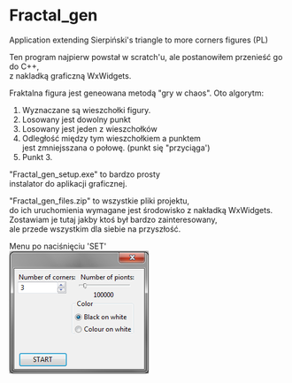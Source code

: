 # Fractal_gen
Application extending Sierpiński's triangle to more corners figures (PL)  
  
Ten program najpierw powstał w scratch'u, ale postanowiłem przenieść go do C++,  
z nakladką graficzną WxWidgets.  
  
Fraktalna figura jest geneowana metodą "gry w chaos". Oto algorytm:  
1. Wyznaczane są wieszchołki figury.
2. Losowany jest dowolny punkt
3. Losowany jest jeden z wieszchołków
4. Odległość między tym wieszchołkiem a punktem  
   jest zmniejsszana o połowę. (punkt się "przyciąga')
5. Punkt 3.  
  
"Fractal_gen_setup.exe" to bardzo prosty  
instalator do aplikacji graficznej.  
  
"Fractal_gen_files.zip" to wszystkie pliki projektu,  
do ich uruchomienia wymagane jest środowisko z nakładką WxWidgets.  
Zostawiam je tutaj jakby ktoś był bardzo zainteresowany,  
ale przede wszystkim dla siebie na przyszłość.  
  
Menu po naciśnięciu 'SET'  
![](GFX/interface01.PNG)  
  
